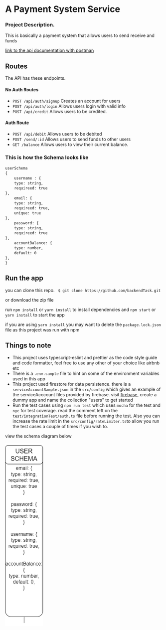 # A Payment System Service

### Project Description.
This is basically a payment system that allows users to send receive and funds 

[link to the api documentation with postman](https://documenter.getpostman.com/view/10653175/2s9YRGw8Ee)
## Routes

The API has these endpoints.

#### No Auth Routes

- `POST /api/auth/signup` Creates an account for users
- `POST /api/auth/login` Allows users login with valid info
- `POST /api/credit` Allows users to be credited.

#### Auth Route

- `POST /api/debit` Allows users to be debited
- `POST /send/:id` Allows users to send funds to other users
- `GET /balance` Allows users to view their current balance.

### This is how the Schema looks like

```
userSchema
{
    username : {
    type: string,
    requireed: true
},
    email: {
    type: string,
    requireed: true,
    unique: true
},
    password: {
    type: string,
    requireed: true
},
    accountBalance: {
    type: number,
    default: 0
},
}

```

## Run the app

you can clone this repo.
   ` $ git clone https://github.com/backendTask.git`

or download the zip file

run ` npm install ` or ` yarn install ` to install dependencies and ` npm start ` or ` yarn install ` to start the app

if you are using ` yarn install ` you may want to delete the ` package.lock.json ` file as this project was run with npm

## Things to note

- This project uses typescript-eslint and prettier as the code style guide and code formatter, feel free to use any other of your choice like airbnb etc
- There is a `.env.sample` file to hint on some of the environment variables used in this app
- This project used firestore for data persistence. there is a `serviceAccountSample.json` in the `src/config` which gives an example of the serviceAcccount files provided by firebase. visit [firebase](https://console.firebase.google.com), create a dummy app and name the collection "users" to get started
- Run the test cases using ` npm run test ` which uses `mocha` for the test and `nyc` for test coverage. read the comment left on the `test/integrationTest/auth.ts` file before running the test. Also you can increase the rate limit in the `src/config/rateLimiter.ts`to allow you run the test cases a couple of times if you wish to.

view the schema diagram below

 ![alt text](https://github.com/Ebunwadi/backendTask/blob/main/src/model/schema.png)

  







